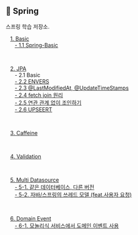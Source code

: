 ## 🍃 Spring

스프링 학습 저장소.

&nbsp;&nbsp; [1. Basic]()<br/>
&nbsp;&nbsp;&nbsp;&nbsp;&nbsp; [- 1.1 Spring-Basic](https://github.com/study-history/spring-study/tree/main/basic/basic/spring_basic/resource) <br/>

<br/>

&nbsp;&nbsp; [2. JPA](https://github.com/study-history/spring-study/tree/main/jpa) <br/>
&nbsp;&nbsp;&nbsp;&nbsp;&nbsp; - 2.1 Basic <br/>
&nbsp;&nbsp;&nbsp;&nbsp;&nbsp; [- 2.2 ENVERS](https://github.com/study-history/spring-study/blob/main/jpa/src/main/resources/docs/data_type/ENVERS.md) <br/>
&nbsp;&nbsp;&nbsp;&nbsp;&nbsp; [- 2.3 @LastModifiedAt, @UpdateTimeStamps](https://github.com/study-history/spring-study/blob/main/jpa/src/main/resources/docs/data_type/UPDATE_TIMESTAMP.md) <br/>
&nbsp;&nbsp;&nbsp;&nbsp;&nbsp; [- 2.4 fetch join 원리](https://github.com/study-history/spring-study/blob/main/jpa/src/main/resources/docs/join/FETCH_JOIN.md)<br/>
&nbsp;&nbsp;&nbsp;&nbsp;&nbsp; [- 2.5 연관 관계 없이 조인하기](https://github.com/study-history/spring-study/blob/main/jpa/src/main/resources/docs/join/JOIN_WITHOUT_RELATIONSHIP.md)<br/>
&nbsp;&nbsp;&nbsp;&nbsp;&nbsp; [- 2.6 UPSEERT](https://github.com/study-history/spring-study/blob/main/jpa/src/main/resources/docs/join/UPSERT.md)<br/>

<br/>

&nbsp;&nbsp; [3. Caffeine]() <br/>

<br/>

&nbsp;&nbsp; [4. Validation]() <br/>

<br/>

&nbsp;&nbsp; [5. Multi Datasource]() <br/>
&nbsp;&nbsp;&nbsp;&nbsp;&nbsp; [- 5-1. 같은 데이터베이스, 다른 버전](https://github.com/study-history/spring-study/tree/main/multi-datasource/multi-datasource/resources)<br/>
&nbsp;&nbsp;&nbsp;&nbsp;&nbsp; [- 5-2. 자바/스프링의 쓰레드 모델 (feat.사용자 요청)](https://github.com/study-history/spring-study/tree/main/multi-datasource/threadpool/threadpool/resource/thread)<br/>

<br/>

&nbsp;&nbsp; [6. Domain Event]() <br/>
&nbsp;&nbsp;&nbsp;&nbsp;&nbsp; [- 6-1. 모놀리식 서비스에서 도메인 이벤트 사용](https://github.com/study-history/spring-study/blob/main/domain-event/mono/resource/MONO.md)<br/>

